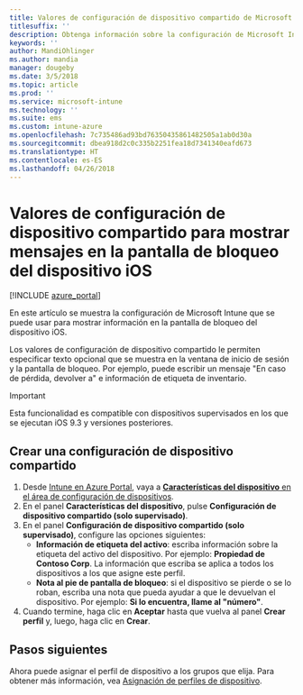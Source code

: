 ```yaml
---
title: Valores de configuración de dispositivo compartido de Microsoft Intune para iOS
titlesuffix: ''
description: Obtenga información sobre la configuración de Microsoft Intune que se puede usar para mostrar información en la pantalla de bloqueo del dispositivo iOS.
keywords: ''
author: MandiOhlinger
ms.author: mandia
manager: dougeby
ms.date: 3/5/2018
ms.topic: article
ms.prod: ''
ms.service: microsoft-intune
ms.technology: ''
ms.suite: ems
ms.custom: intune-azure
ms.openlocfilehash: 7c735486ad93bd76350435861482505a1ab0d30a
ms.sourcegitcommit: dbea918d2c0c335b2251fea18d7341340eafd673
ms.translationtype: HT
ms.contentlocale: es-ES
ms.lasthandoff: 04/26/2018
---
```

# <a name="shared-device-configuration-settings-to-display-messages-on-the-ios-device-lock-screen"></a>Valores de configuración de dispositivo compartido para mostrar mensajes en la pantalla de bloqueo del dispositivo iOS

[!INCLUDE [azure_portal](./includes/azure_portal.md)]

En este artículo se muestra la configuración de Microsoft Intune que se puede usar para mostrar información en la pantalla de bloqueo del dispositivo iOS.

Los valores de configuración de dispositivo compartido le permiten especificar texto opcional que se muestra en la ventana de inicio de sesión y la pantalla de bloqueo. Por ejemplo, puede escribir un mensaje "En caso de pérdida, devolver a" e información de etiqueta de inventario. 

>[!IMPORTANT]
> Esta funcionalidad es compatible con dispositivos supervisados en los que se ejecutan iOS 9.3 y versiones posteriores.

## <a name="create-shared-device-settings"></a>Crear una configuración de dispositivo compartido

1. Desde [Intune en Azure Portal](https://portal.azure.com), vaya a [**Características del dispositivo** en el área de configuración de dispositivos](device-features-configure.md). 
1. En el panel **Características del dispositivo**, pulse **Configuración de dispositivo compartido (solo supervisado)**.
2. En el panel **Configuración de dispositivo compartido (solo supervisado)**, configure las opciones siguientes:
    - **Información de etiqueta del activo**: escriba información sobre la etiqueta del activo del dispositivo. Por ejemplo: **Propiedad de Contoso Corp**. La información que escriba se aplica a todos los dispositivos a los que asigne este perfil.
    - **Nota al pie de pantalla de bloqueo**: si el dispositivo se pierde o se lo roban, escriba una nota que pueda ayudar a que le devuelvan el dispositivo. Por ejemplo: **Si lo encuentra, llame al "número"**.
3. Cuando termine, haga clic en **Aceptar** hasta que vuelva al panel **Crear perfil** y, luego, haga clic en **Crear**. 


## <a name="next-steps"></a>Pasos siguientes

Ahora puede asignar el perfil de dispositivo a los grupos que elija. Para obtener más información, vea [Asignación de perfiles de dispositivo](device-profile-assign.md).
